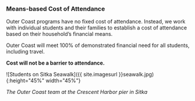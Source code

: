 ### Means-based Cost of Attendance

Outer Coast programs have no fixed cost of attendance. Instead, we work with individual students and their families to establish a cost of attendance based on their household’s financial means. 

Outer Coast will meet 100% of demonstrated financial need for all students, including travel. 

**Cost will not be a barrier to attendance.**

<!-- This inserts the photo of students on the seawalk -->
![Students on Sitka Seawalk]({{ site.imagesurl }}seawalk.jpg){:height="45%" width="45%"}

_The Outer Coast team at the Crescent Harbor pier in Sitka_

